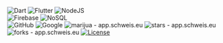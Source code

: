 ![Dart](https://img.shields.io/badge/-Dart-333333?style=flat&logo=DART)
![Flutter](https://img.shields.io/badge/-Flutter-333333?style=flat&logo=Flutter&logoColor=1572B6)
![NodeJS](https://img.shields.io/badge/-js-333333?style=flat&logo=JS)
<br>
![Firebase](https://img.shields.io/badge/-Firebase-333333?style=flat&logo=firebase)
![NoSQL](https://img.shields.io/badge/-NoSQL-333333?style=flat&logo=NoSQL)
<br>
![GitHub](https://img.shields.io/badge/-GitHub-333333?style=flat&logo=github)
![Google](https://img.shields.io/badge/-google-333333?style=flat&logo=google)
<img src="https://img.shields.io/static/v1?label=enderjua&message=juagpt&color=ff3366&logo=github" alt="marijua - app.schweis.eu">
<img src="https://img.shields.io/github/stars/enderjua/juagpt?style=social" alt="stars - app.schweis.eu">
<img src="https://img.shields.io/github/forks/enderjua/juagpt?style=social" alt="forks - app.schweis.eu">
<a href="https://github.com/enderjua/juagpt/blob/main/LICENSE"><img src="https://img.shields.io/badge/License-GPL3-ff3366" alt="License"></a>

